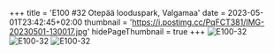 +++
title = 'E100 #32 Otepää looduspark, Valgamaa'
date = 2023-05-01T23:42:45+02:00
thumbnail = 'https://i.postimg.cc/PqFCT381/IMG-20230501-130017.jpg'
hidePageThumbnail = true
+++
![E100-32](https://i.postimg.cc/PqFCT381/IMG-20230501-130017.jpg)
![E100-32](https://i.postimg.cc/K8D9qL36/IMG-20230501-150103.jpg)
![E100-32](https://i.postimg.cc/CMrm9S1K/IMG-20230501-152540.jpg)